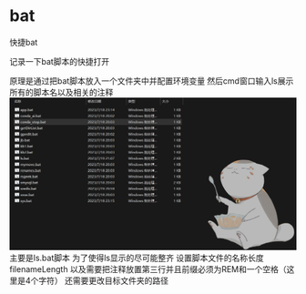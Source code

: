 # bat
快捷bat

记录一下bat脚本的快捷打开

原理是通过把bat脚本放入一个文件夹中并配置环境变量
然后cmd窗口输入ls展示所有的脚本名以及相关的注释
![image](./Pic/list.png)
主要是ls.bat脚本
为了使得ls显示的尽可能整齐
设置脚本文件的名称长度filenameLength
以及需要把注释放置第三行并且前缀必须为REM和一个空格（这里是4个字符）
还需要更改目标文件夹的路径
